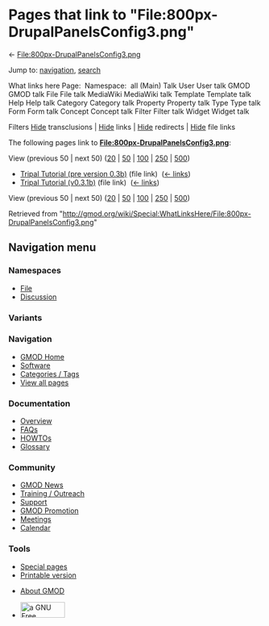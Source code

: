 <div id="mw-page-base" class="noprint">

</div>

<div id="mw-head-base" class="noprint">

</div>

<div id="content" class="mw-body" role="main">

<span id="top"></span>

<div id="mw-js-message" style="display:none;">

</div>



# <span dir="auto">Pages that link to "File:800px-DrupalPanelsConfig3.png"</span>

<div id="bodyContent">

<div id="contentSub">

←
[File:800px-DrupalPanelsConfig3.png](/wiki/File:800px-DrupalPanelsConfig3.png "File:800px-DrupalPanelsConfig3.png")

</div>

<div id="jump-to-nav" class="mw-jump">

Jump to: [navigation](#mw-navigation), [search](#p-search)

</div>

<div id="mw-content-text">

What links here Page:  Namespace:  all (Main) Talk User User talk GMOD
GMOD talk File File talk MediaWiki MediaWiki talk Template Template talk
Help Help talk Category Category talk Property Property talk Type Type
talk Form Form talk Concept Concept talk Filter Filter talk Widget
Widget talk

Filters
[Hide](/mediawiki/index.php?title=Special:WhatLinksHere/File:800px-DrupalPanelsConfig3.png&hidetrans=1 "Special:WhatLinksHere/File:800px-DrupalPanelsConfig3.png")
transclusions \|
[Hide](/mediawiki/index.php?title=Special:WhatLinksHere/File:800px-DrupalPanelsConfig3.png&hidelinks=1 "Special:WhatLinksHere/File:800px-DrupalPanelsConfig3.png")
links \|
[Hide](/mediawiki/index.php?title=Special:WhatLinksHere/File:800px-DrupalPanelsConfig3.png&hideredirs=1 "Special:WhatLinksHere/File:800px-DrupalPanelsConfig3.png")
redirects \|
[Hide](/mediawiki/index.php?title=Special:WhatLinksHere/File:800px-DrupalPanelsConfig3.png&hideimages=1 "Special:WhatLinksHere/File:800px-DrupalPanelsConfig3.png")
file links

The following pages link to
**[File:800px-DrupalPanelsConfig3.png](/wiki/File:800px-DrupalPanelsConfig3.png "File:800px-DrupalPanelsConfig3.png")**:

View (previous 50 \| next 50)
([20](/mediawiki/index.php?title=Special:WhatLinksHere/File:800px-DrupalPanelsConfig3.png&limit=20 "Special:WhatLinksHere/File:800px-DrupalPanelsConfig3.png")
\|
[50](/mediawiki/index.php?title=Special:WhatLinksHere/File:800px-DrupalPanelsConfig3.png&limit=50 "Special:WhatLinksHere/File:800px-DrupalPanelsConfig3.png")
\|
[100](/mediawiki/index.php?title=Special:WhatLinksHere/File:800px-DrupalPanelsConfig3.png&limit=100 "Special:WhatLinksHere/File:800px-DrupalPanelsConfig3.png")
\|
[250](/mediawiki/index.php?title=Special:WhatLinksHere/File:800px-DrupalPanelsConfig3.png&limit=250 "Special:WhatLinksHere/File:800px-DrupalPanelsConfig3.png")
\|
[500](/mediawiki/index.php?title=Special:WhatLinksHere/File:800px-DrupalPanelsConfig3.png&limit=500 "Special:WhatLinksHere/File:800px-DrupalPanelsConfig3.png"))

- [Tripal Tutorial (pre version
  0.3b)](/wiki/Tripal_Tutorial_(pre_version_0.3b) "Tripal Tutorial (pre version 0.3b)")
  (file link) ‎ <span class="mw-whatlinkshere-tools">([←
  links](/mediawiki/index.php?title=Special:WhatLinksHere&target=Tripal+Tutorial+%28pre+version+0.3b%29 "Special:WhatLinksHere"))</span>
- [Tripal Tutorial
  (v0.3.1b)](/wiki/Tripal_Tutorial_(v0.3.1b) "Tripal Tutorial (v0.3.1b)")
  (file link) ‎ <span class="mw-whatlinkshere-tools">([←
  links](/mediawiki/index.php?title=Special:WhatLinksHere&target=Tripal+Tutorial+%28v0.3.1b%29 "Special:WhatLinksHere"))</span>

View (previous 50 \| next 50)
([20](/mediawiki/index.php?title=Special:WhatLinksHere/File:800px-DrupalPanelsConfig3.png&limit=20 "Special:WhatLinksHere/File:800px-DrupalPanelsConfig3.png")
\|
[50](/mediawiki/index.php?title=Special:WhatLinksHere/File:800px-DrupalPanelsConfig3.png&limit=50 "Special:WhatLinksHere/File:800px-DrupalPanelsConfig3.png")
\|
[100](/mediawiki/index.php?title=Special:WhatLinksHere/File:800px-DrupalPanelsConfig3.png&limit=100 "Special:WhatLinksHere/File:800px-DrupalPanelsConfig3.png")
\|
[250](/mediawiki/index.php?title=Special:WhatLinksHere/File:800px-DrupalPanelsConfig3.png&limit=250 "Special:WhatLinksHere/File:800px-DrupalPanelsConfig3.png")
\|
[500](/mediawiki/index.php?title=Special:WhatLinksHere/File:800px-DrupalPanelsConfig3.png&limit=500 "Special:WhatLinksHere/File:800px-DrupalPanelsConfig3.png"))

</div>

<div class="printfooter">

Retrieved from
"<http://gmod.org/wiki/Special:WhatLinksHere/File:800px-DrupalPanelsConfig3.png>"

</div>

<div id="catlinks" class="catlinks catlinks-allhidden">

</div>

<div class="visualClear">

</div>

</div>

</div>

<div id="mw-navigation">

## Navigation menu

<div id="mw-head">



<div id="left-navigation">

<div id="p-namespaces" class="vectorTabs" role="navigation"
aria-labelledby="p-namespaces-label">

### Namespaces

- <span id="ca-nstab-image"><a href="/wiki/File:800px-DrupalPanelsConfig3.png" accesskey="c"
  title="View the file page [c]">File</a></span>
- <span id="ca-talk"><a
  href="/mediawiki/index.php?title=File_talk:800px-DrupalPanelsConfig3.png&amp;action=edit&amp;redlink=1"
  accesskey="t"
  title="Discussion about the content page [t]">Discussion</a></span>

</div>

<div id="p-variants" class="vectorMenu emptyPortlet" role="navigation"
aria-labelledby="p-variants-label">

### 

### Variants[](#)

<div class="menu">

</div>

</div>

</div>

<div id="right-navigation">





</div>



</div>

</div>

</div>

<div id="mw-panel">

<div id="p-logo" role="banner">

<a href="/wiki/Main_Page"
style="background-image: url(http://gmod.org/images/GMOD-cogs.png);"
title="Visit the main page"></a>

</div>

<div id="p-Navigation" class="portal" role="navigation"
aria-labelledby="p-Navigation-label">

### Navigation

<div class="body">

- <span id="n-GMOD-Home">[GMOD Home](/wiki/Main_Page)</span>
- <span id="n-Software">[Software](/wiki/GMOD_Components)</span>
- <span id="n-Categories-.2F-Tags">[Categories /
  Tags](/wiki/Categories)</span>
- <span id="n-View-all-pages">[View all
  pages](/wiki/Special:AllPages)</span>

</div>

</div>

<div id="p-Documentation" class="portal" role="navigation"
aria-labelledby="p-Documentation-label">

### Documentation

<div class="body">

- <span id="n-Overview">[Overview](/wiki/Overview)</span>
- <span id="n-FAQs">[FAQs](/wiki/Category:FAQ)</span>
- <span id="n-HOWTOs">[HOWTOs](/wiki/Category:HOWTO)</span>
- <span id="n-Glossary">[Glossary](/wiki/Glossary)</span>

</div>

</div>

<div id="p-Community" class="portal" role="navigation"
aria-labelledby="p-Community-label">

### Community

<div class="body">

- <span id="n-GMOD-News">[GMOD News](/wiki/GMOD_News)</span>
- <span id="n-Training-.2F-Outreach">[Training /
  Outreach](/wiki/Training_and_Outreach)</span>
- <span id="n-Support">[Support](/wiki/Support)</span>
- <span id="n-GMOD-Promotion">[GMOD
  Promotion](/wiki/GMOD_Promotion)</span>
- <span id="n-Meetings">[Meetings](/wiki/Meetings)</span>
- <span id="n-Calendar">[Calendar](/wiki/Calendar)</span>

</div>

</div>

<div id="p-tb" class="portal" role="navigation"
aria-labelledby="p-tb-label">

### Tools

<div class="body">

- <span id="t-specialpages"><a href="/wiki/Special:SpecialPages" accesskey="q"
  title="A list of all special pages [q]">Special pages</a></span>
- <span id="t-print"><a
  href="/mediawiki/index.php?title=Special:WhatLinksHere/File:800px-DrupalPanelsConfig3.png&amp;printable=yes"
  rel="alternate" accesskey="p"
  title="Printable version of this page [p]">Printable version</a></span>

</div>

</div>

</div>

</div>

<div id="footer" role="contentinfo">

- <span id="footer-places-about">[About
  GMOD](/wiki/GMOD:About "GMOD:About")</span>

<!-- -->

- <span id="footer-copyrightico">[<img src="http://www.gnu.org/graphics/gfdl-logo-small.png" width="88"
  height="31" alt="a GNU Free Documentation License" />](http://www.gnu.org/licenses/fdl-1.3.html)</span>


<div style="clear:both">

</div>

</div>
